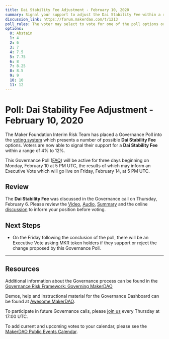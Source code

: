 ```yaml
---
title: Dai Stability Fee Adjustment - February 10, 2020
summary: Signal your support to adjust the Dai Stability Fee within a range of 4% to 12%
discussion_link: https://forum.makerdao.com/t/1213
poll_rules: The voter may select to vote for one of the poll options or they may elect to abstain from the poll entirely
options:
  0: Abstain
  1: 4
  2: 6
  3: 7
  4: 7.5
  5: 7.75
  6: 8
  7: 8.25
  8: 8.5
  9: 9
  10: 10
  11: 12
---
```


# Poll: Dai Stability Fee Adjustment - February 10, 2020

The Maker Foundation Interim Risk Team has placed a Governance Poll into the [voting system](https://vote.makerdao.com/polling) which presents a number of possible **Dai Stability Fee** options. Voters are now able to signal their support for a **Dai Stability Fee** within a range of 4% to 12%.

This Governance Poll ([FAQ](https://community-development.makerdao.com/makerdao-scd-faqs/scd-faqs/governance)) will be active for three days beginning on Monday, February 10 at 5 PM UTC, the results of which may inform an Executive Vote which will go live on Friday, February 14, at 5 PM UTC.

## Review

The **Dai Stability Fee** was discussed in the Governance call on Thursday, February 6. Please review the [Video](https://www.youtube.com/playlist?list=PLLzkWCj8ywWNq5-90-Id6VPSsrk4OWVan), [Audio](https://soundcloud.com/makerdao/sets/governance-and-risk), [Summary](https://community-development.makerdao.com/governance/governance-and-risk-meetings/summaries) and the online [discussion](https://forum.makerdao.com/c/governance) to inform your position before voting.

## Next Steps

- On the Friday following the conclusion of the poll, there will be an Executive Vote asking MKR token holders if they support or reject the change proposed by this Governance Poll.

---

## Resources

Additional information about the Governance process can be found in the [Governance Risk Framework: Governing MakerDAO](https://community-development.makerdao.com/governance/governance-risk-framework)

Demos, help and instructional material for the Governance Dashboard can be found at [Awesome MakerDAO](https://awesome.makerdao.com/#voting).

To participate in future Governance calls, please [join us](https://community-development.makerdao.com/governance/governance-and-risk-meetings) every Thursday at 17:00 UTC.

To add current and upcoming votes to your calendar, please see the [MakerDAO Public Events Calendar](https://calendar.google.com/calendar/embed?src=makerdao.com_3efhm2ghipksegl009ktniomdk%40group.calendar.google.com&ctz=America%2FLos_Angeles).
